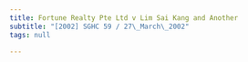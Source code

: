 ```yaml
---
title: Fortune Realty Pte Ltd v Lim Sai Kang and Another
subtitle: "[2002] SGHC 59 / 27\_March\_2002"
tags: null

---
```


